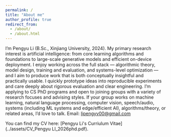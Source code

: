 ```yaml
---
permalink: /
title: "About me"
author_profile: true
redirect_from: 
  - /about/
  - /about.html
---
```


I’m Pengyu Li (B.Sc., Xinjiang University, 2024). My primary research interest is artificial intelligence: from core learning algorithms and foundations to large-scale generative models and efficient on-device deployment. I enjoy working across the full stack — algorithmic theory, model design, training and evaluation, and systems-level optimization — and I aim to produce work that is both conceptually insightful and practically usable. I quickly prototype ideas into reproducible experiments and care deeply about rigorous evaluation and clear engineering. I’m applying to CS PhD programs and open to joining groups with a variety of research focuses and advising styles. If your group works on machine learning, natural language processing, computer vision, speech/audio, systems (including ML systems and edge/efficient AI), algorithms/theory, or related areas, I’d love to talk. Email: lipengyv00@gmail.com

You can find my CV here: [Pengyu Li's Curriulum Vitae](../assets/CV_Pengyu LI_2026phd.pdf).
